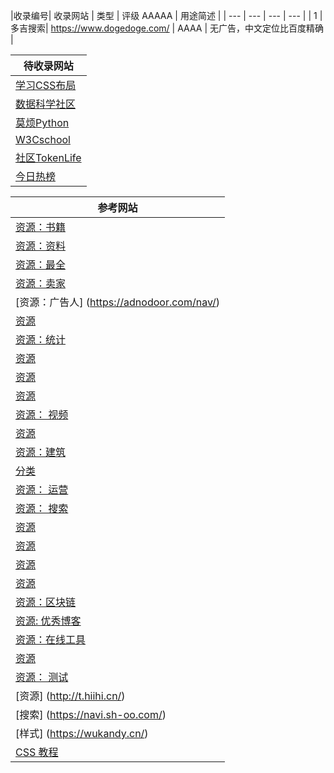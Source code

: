 |收录编号|  收录网站 | 类型 |  评级 AAAAA | 用途简述 |
|   ---  |     ---  | ---  |     ---     |
|  1  | 多吉搜索| https://www.dogedoge.com/ | AAAA | 无广告，中文定位比百度精确 |



|  待收录网站 |
| ---  |
| [学习CSS布局](https://zh.learnlayout.com/)  |
| [数据科学社区](http://sofasofa.io/) |
| [莫烦Python](https://morvanzhou.github.io/tutorials/)|
| [W3Cschool](https://www.w3cschool.cn)|
| [社区TokenLife](https://www.block233.com/)
| [今日热榜](https://tophub.today/)






|  参考网站 |
| ---  |
|  [资源：书籍](http://hao.shejidaren.com/index.html) |
|  [资源：资料](http://ziliao6.com/) |
|  [资源：最全](http://gaoxiaosouluo.cn/) |
|  [资源：卖家](http://maijiadaquan.com/) |
|  [资源：广告人] (https://adnodoor.com/nav/) |
|  [资源](https://www.hitsz.top/) |
|  [资源：统计](http://www.nmomi.com/) |
|  [资源](https://www.xmtbbx.com/) |
|  [资源](http://www.yichushou.com/) |
|  [资源](https://nav.dreamthere.com/) |
|  [资源： 视频](https://www.jubt.net/cn/index.html) |
|  [资源](https://www.volf.club/) |
|  [资源：建筑](http://jk.jknear.com:777/) |
|  [分类](https://qaozen.com/nav/) |
|  [资源： 运营](http://miyue1980.com/) |
|  [资源： 搜索](https://wukandy.cn/) |
|  [资源](https://www.gezhipu.com/cn/index.html) |
|  [资源](http://naspro.cc/) |
|  [资源](http://tool.wxuegao.com/) |
|  [资源](http://vv.lc/) |
|  [资源：区块链](https://www.block123.com/zh-hans/) |
|  [资源: 优秀博客](https://web.hujiangtao.cn/) |
|  [资源：在线工具](http://about.edu233.cn/) |
|  [资源](http://pandaroll.cn/cn/index.html) |
|  [资源： 测试](http://nav.qadoc.org/cn/index.html) |
|  [资源] (http://t.hiihi.cn/) |
|  [搜索] (https://navi.sh-oo.com/) |
|  [样式] (https://wukandy.cn/) |
|  [CSS 教程](https://www.zhihu.com/question/20150322) |
 


